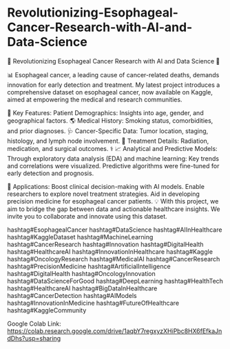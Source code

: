 # Revolutionizing-Esophageal-Cancer-Research-with-AI-and-Data-Science
🌟 Revolutionizing Esophageal Cancer Research with AI and Data Science 🌟

📊 Esophageal cancer, a leading cause of cancer-related deaths, demands innovation for early detection and treatment. My latest project introduces a comprehensive dataset on esophageal cancer, now available on Kaggle, aimed at empowering the medical and research communities.

🚀 Key Features:
Patient Demographics: Insights into age, gender, and geographical factors. 🌎
Medical History: Smoking status, comorbidities, and prior diagnoses. 🩺
Cancer-Specific Data: Tumor location, staging, histology, and lymph node involvement. 🧬
Treatment Details: Radiation, medication, and surgical outcomes. ⚕️
📈 Analytical and Predictive Models: Through exploratory data analysis (EDA) and machine learning:
Key trends and correlations were visualized.
Predictive algorithms were fine-tuned for early detection and prognosis.

🔬 Applications:
Boost clinical decision-making with AI models.
Enable researchers to explore novel treatment strategies.
Aid in developing precision medicine for esophageal cancer patients.
💡 With this project, we aim to bridge the gap between data and actionable healthcare insights. We invite you to collaborate and innovate using this dataset.

hashtag#EsophagealCancer hashtag#DataScience hashtag#AIInHealthcare hashtag#KaggleDataset hashtag#MachineLearning hashtag#CancerResearch hashtag#Innovation hashtag#DigitalHealth 
hashtag#HealthcareAI hashtag#InnovationInHealthcare hashtag#Kaggle hashtag#OncologyResearch
hashtag#MedicalAI hashtag#CancerResearch hashtag#PrecisionMedicine hashtag#ArtificialIntelligence hashtag#DigitalHealth hashtag#OncologyInnovation hashtag#DataScienceForGood hashtag#DeepLearning hashtag#HealthTech hashtag#HealthcareAI hashtag#BigDataInHealthcare hashtag#CancerDetection hashtag#AIModels hashtag#InnovationInMedicine hashtag#FutureOfHealthcare hashtag#KaggleCommunity

Google Colab Link:
https://colab.research.google.com/drive/1aqbY7regxyzXHiPbc8HX6fEfkaJndDhs?usp=sharing
